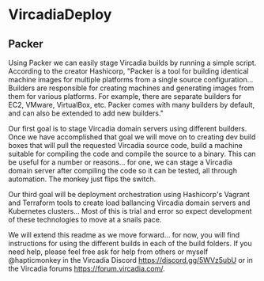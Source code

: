 # VircadiaDeploy

## Packer
Using Packer we can easily stage Vircadia builds by running a simple script. According to the creator Hashicorp, "Packer is a tool for building identical machine images for multiple platforms from a single source configuration... Builders are responsible for creating machines and generating images from them for various platforms. For example, there are separate builders for EC2, VMware, VirtualBox, etc. Packer comes with many builders by default, and can also be extended to add new builders." 

Our first goal is to stage Vircadia domain servers using different builders. Once we have accomplished that goal we will move on to creating dev build boxes that will pull the requested Vircadia source code, build a machine suitable for compiling the code and compile the source to a binary. This can be useful for a number or reasons... for one, we can stage a Vircadia domain server after compiling the code so it can be tested, all through automation. The monkey just flips the switch.

Our third goal will be deployment orchestration using Hashicorp's Vagrant and Terraform tools to create load ballancing Vircadia domain servers and Kubernetes clusters... Most of this is trial and error so expect development of these technologies to move at a snails pace.

We will extend this readme as we move forward... for now, you will find instructions for using the different builds in each of the build folders. If you need help, please feel free ask for help from others or myself @hapticmonkey in the Vircadia Discord https://discord.gg/5WVz5ubU or in the Vircadia forums https://forum.vircadia.com/.

